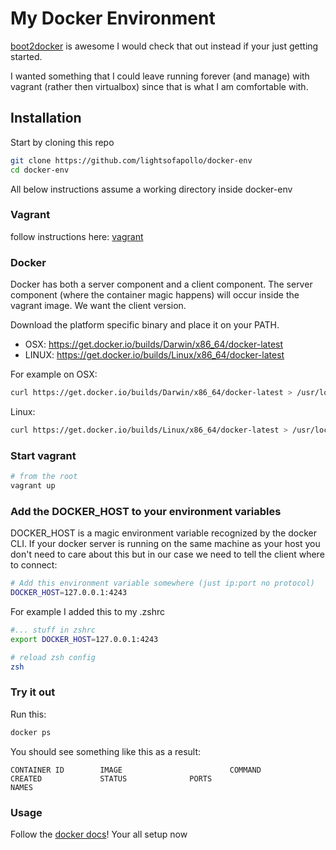 # My Docker Environment

[boot2docker](https://github.com/steeve/boot2docker) is awesome I would
check that out instead if your just getting started.

I wanted something that I could leave running forever (and manage) with
vagrant (rather then virtualbox) since that is what I am
comfortable with.


## Installation

Start by cloning this repo

```sh
git clone https://github.com/lightsofapollo/docker-env
cd docker-env
```

All below instructions assume a working directory inside docker-env

### Vagrant

follow instructions here: [vagrant](http://www.vagrantup.com/)

### Docker

Docker has both a server component and a client component. The server
component (where the container magic happens) will occur inside the
vagrant image. We want the client version.

Download the platform specific binary and place it on your PATH.

  - OSX: https://get.docker.io/builds/Darwin/x86_64/docker-latest 
  - LINUX: https://get.docker.io/builds/Linux/x86_64/docker-latest

For example on OSX:

```sh
curl https://get.docker.io/builds/Darwin/x86_64/docker-latest > /usr/local/bin/docker
```

Linux:

```sh
curl https://get.docker.io/builds/Linux/x86_64/docker-latest > /usr/local/bin/docker
```

### Start vagrant

```sh
# from the root
vagrant up
```

### Add the DOCKER_HOST to your environment variables

DOCKER_HOST is a magic environment variable recognized by the docker
CLI. If your docker server is running on the same machine as your host
you don't need to care about this but in our case we need to tell the
client where to connect:

```sh
# Add this environment variable somewhere (just ip:port no protocol)
DOCKER_HOST=127.0.0.1:4243
```

For example I added this to my .zshrc

```sh
#... stuff in zshrc
export DOCKER_HOST=127.0.0.1:4243
```


```sh
# reload zsh config
zsh
```

### Try it out

Run this:

```sh
docker ps
```

You should see something like this as a result:

```
CONTAINER ID        IMAGE                        COMMAND                CREATED             STATUS              PORTS                     NAMES
```

### Usage

Follow the [docker docs](http://docs.docker.io/en/latest/)! Your all setup now
